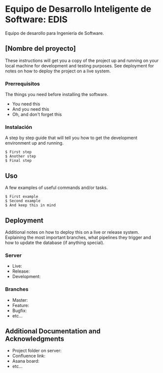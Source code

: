 # Equipo de Desarrollo Inteligente de Software: EDIS

Equipo de desarollo para Ingeniería de Software. 

## [Nombre del proyecto]

These instructions will get you a copy of the project up and running on your local machine for development and testing purposes. See deployment for notes on how to deploy the project on a live system.

### Prerrequisitos

The things you need before installing the software.

* You need this
* And you need this
* Oh, and don't forget this

### Instalación

A step by step guide that will tell you how to get the development environment up and running.

```
$ First step
$ Another step
$ Final step
```

## Uso

A few examples of useful commands and/or tasks.

```
$ First example
$ Second example
$ And keep this in mind
```

## Deployment

Additional notes on how to deploy this on a live or release system. Explaining the most important branches, what pipelines they trigger and how to update the database (if anything special).

### Server

* Live:
* Release:
* Development:

### Branches

* Master:
* Feature:
* Bugfix:
* etc...

## Additional Documentation and Acknowledgments

* Project folder on server:
* Confluence link:
* Asana board:
* etc...
